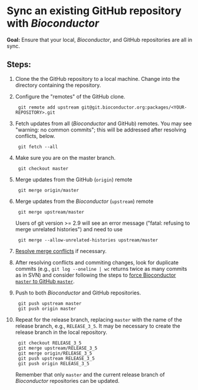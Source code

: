 # Sync an existing GitHub repository with _Bioconductor_

__Goal:__ Ensure that your local, _Bioconductor_, and GitHub
repositories are all in sync.

## Steps:

1. Clone the the GitHub repository to a local machine. Change into the
   directory containing the repository.

1. Configure the "remotes" of the GitHub clone.

        git remote add upstream git@git.bioconductor.org:packages/<YOUR-REPOSITORY>.git

1. Fetch updates from all (_Bioconductor_ and GitHub) remotes. You may
   see "warning: no common commits"; this will be addressed after
   resolving conflicts, below.

        git fetch --all

1. Make sure you are on the master branch.

        git checkout master

1. Merge updates from the GitHub (`origin`) remote

        git merge origin/master

1. Merge updates from the _Bioconductor_ (`upstream`) remote

        git merge upstream/master

   Users of git version >= 2.9 will see an error message ("fatal:
   refusing to merge unrelated histories") and need to use
   
        git merge --allow-unrelated-histories upstream/master
        
1. [Resolve merge conflicts][] if necessary.

1. After resolving conflicts and commiting changes, look for duplicate
   commits (e.g., `git log --oneline | wc` returns twice as many
   commits as in SVN) and consider following the steps to
   [force Bioconductor `master` to GitHub `master`][force-bioc-to-github].
   
1. Push to both _Bioconductor_  and GitHub repositories.

        git push upstream master
        git push origin master

1. Repeat for the release branch, replacing `master` with the name of
   the release branch, e.g., `RELEASE_3_5`. It may be necessary to
   create the release branch in the local repository.
   
        git checkout RELEASE_3_5
        git merge upstream/RELEASE_3_5
        git merge origin/RELEASE_3_5
        git push upstream RELEASE_3_5
        git push origin RELEASE_3_5
   
   Remember that only `master` and the current release branch of
   _Bioconductor_ repositories can be updated.

[Resolve merge conflicts]: ../resolve-conflicts
[force-bioc-to-github]: ../abandon-changes#force-bioconductor--to-github-

